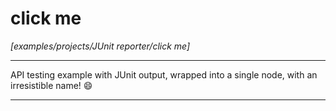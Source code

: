 # click me

_[examples/projects/JUnit reporter/click me]_

---

API testing example with JUnit output, wrapped into a single node, with an irresistible name! 😄<br>

---

